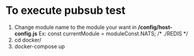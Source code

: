 # To execute pubsub test
1. Change module name to the module your want in **/config/host-config.js**
Ex: const currentModule = moduleConst.NATS; /* ./REDIS */
2. cd docker/
3. docker-compose up
